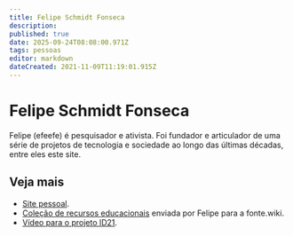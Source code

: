 ```yaml
---
title: Felipe Schmidt Fonseca
description: 
published: true
date: 2025-09-24T08:08:00.971Z
tags: pessoas
editor: markdown
dateCreated: 2021-11-09T11:19:01.915Z
---
```


# Felipe Schmidt Fonseca

Felipe (efeefe) é pesquisador e ativista. Foi fundador e articulador de uma série de projetos de tecnologia e sociedade ao longo das últimas décadas, entre eles este site.



 ## Veja mais
 
 - [Site pessoal](https://is.efeefe.me/).
 - [Coleção de recursos educacionais](/listas/felipe-fonseca) enviada por Felipe para a fonte.wiki.
 - [Vídeo para o projeto ID21](/recursos/id21-felipe-fonseca).
 